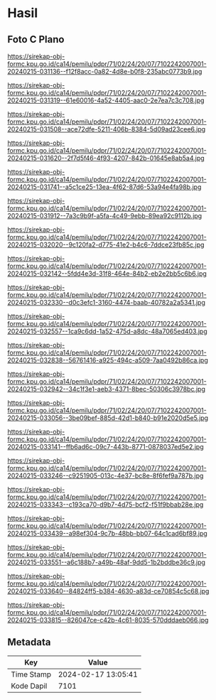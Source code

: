 # Hasil

## Foto C Plano

https://sirekap-obj-formc.kpu.go.id/ca14/pemilu/pdpr/71/02/24/20/07/7102242007001-20240215-031136--f12f8acc-0a82-4d8e-b0f8-235abc0773b9.jpg

https://sirekap-obj-formc.kpu.go.id/ca14/pemilu/pdpr/71/02/24/20/07/7102242007001-20240215-031319--61e60016-4a52-4405-aac0-2e7ea7c3c708.jpg

https://sirekap-obj-formc.kpu.go.id/ca14/pemilu/pdpr/71/02/24/20/07/7102242007001-20240215-031508--ace72dfe-5211-406b-8384-5d09ad23cee6.jpg

https://sirekap-obj-formc.kpu.go.id/ca14/pemilu/pdpr/71/02/24/20/07/7102242007001-20240215-031620--2f7d5f46-4f93-4207-842b-01645e8ab5a4.jpg

https://sirekap-obj-formc.kpu.go.id/ca14/pemilu/pdpr/71/02/24/20/07/7102242007001-20240215-031741--a5c1ce25-13ea-4f62-87d6-53a94e4fa98b.jpg

https://sirekap-obj-formc.kpu.go.id/ca14/pemilu/pdpr/71/02/24/20/07/7102242007001-20240215-031912--7a3c9b9f-a5fa-4c49-9ebb-89ea92c9112b.jpg

https://sirekap-obj-formc.kpu.go.id/ca14/pemilu/pdpr/71/02/24/20/07/7102242007001-20240215-032020--9c120fa2-d775-41e2-b4c6-7ddce23fb85c.jpg

https://sirekap-obj-formc.kpu.go.id/ca14/pemilu/pdpr/71/02/24/20/07/7102242007001-20240215-032142--5fdd4e3d-31f8-464e-84b2-eb2e2bb5c6b6.jpg

https://sirekap-obj-formc.kpu.go.id/ca14/pemilu/pdpr/71/02/24/20/07/7102242007001-20240215-032330--d0c3efc1-3160-4474-baab-40782a2a5341.jpg

https://sirekap-obj-formc.kpu.go.id/ca14/pemilu/pdpr/71/02/24/20/07/7102242007001-20240215-032557--1ca9c6dd-1a52-475d-a8dc-48a7065ed403.jpg

https://sirekap-obj-formc.kpu.go.id/ca14/pemilu/pdpr/71/02/24/20/07/7102242007001-20240215-032838--56761416-a925-494c-a509-7aa0492b86ca.jpg

https://sirekap-obj-formc.kpu.go.id/ca14/pemilu/pdpr/71/02/24/20/07/7102242007001-20240215-032942--34c1f3e1-aeb3-4371-8bec-50306c3978bc.jpg

https://sirekap-obj-formc.kpu.go.id/ca14/pemilu/pdpr/71/02/24/20/07/7102242007001-20240215-033056--3be09bef-885d-42d1-b840-b91e2020d5e5.jpg

https://sirekap-obj-formc.kpu.go.id/ca14/pemilu/pdpr/71/02/24/20/07/7102242007001-20240215-033141--ffb6ad6c-09c7-443b-8771-0878037ed5e2.jpg

https://sirekap-obj-formc.kpu.go.id/ca14/pemilu/pdpr/71/02/24/20/07/7102242007001-20240215-033246--c9251905-013c-4e37-bc8e-8f6fef9a787b.jpg

https://sirekap-obj-formc.kpu.go.id/ca14/pemilu/pdpr/71/02/24/20/07/7102242007001-20240215-033343--c193ca70-d9b7-4d75-bcf2-f51f9bbab28e.jpg

https://sirekap-obj-formc.kpu.go.id/ca14/pemilu/pdpr/71/02/24/20/07/7102242007001-20240215-033439--a98ef304-9c7b-48bb-bb07-64c1cad6bf89.jpg

https://sirekap-obj-formc.kpu.go.id/ca14/pemilu/pdpr/71/02/24/20/07/7102242007001-20240215-033551--a6c188b7-a49b-48af-9dd5-1b2bddbe36c9.jpg

https://sirekap-obj-formc.kpu.go.id/ca14/pemilu/pdpr/71/02/24/20/07/7102242007001-20240215-033640--84824ff5-b384-4630-a83d-ce70854c5c68.jpg

https://sirekap-obj-formc.kpu.go.id/ca14/pemilu/pdpr/71/02/24/20/07/7102242007001-20240215-033815--826047ce-c42b-4c61-8035-570dddaeb066.jpg


## Metadata

| Key        | Value               |
| ---------- | ------------------- |
| Time Stamp | 2024-02-17 13:05:41 |
| Kode Dapil | 7101                |



